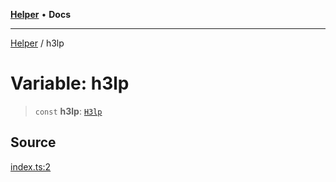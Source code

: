 [**Helper**](../README.md) • **Docs**

***

[Helper](../README.md) / h3lp

# Variable: h3lp

> `const` **h3lp**: [`H3lp`](../classes/H3lp.md)

## Source

[index.ts:2](https://github.com/data7expressions/data7expressions/blob/b16c30d7c6ef8837b57b5372523e67937b5f2850/packages/h3lp/src/lib/index.ts#L2)
